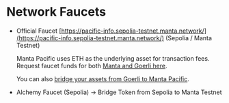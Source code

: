 # Network Faucets

- Official Faucet [https://pacific-info.sepolia-testnet.manta.network/](https://pacific-info.sepolia-testnet.manta.network/) (Sepolia / Manta Testnet)
  
  Manta Pacific uses ETH as the underlying asset for transaction fees. Request faucet funds for both [Manta and Goerli here](https://pacific-info.manta.network/).
  
  You can also [bridge your assets from Goerli to Manta Pacific](https://pacific-bridge.manta.network/).

- Alchemy Faucet (Sepolia) → Bridge Token from Sepolia to Manta Testnet

